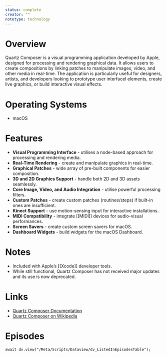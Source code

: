 ```yaml
---
status: complete
creator: ""
notetype: technology
---
```

# Overview
Quartz Composer is a visual programming application developed by Apple, designed for processing and rendering graphical data. It allows users to create compositions by linking patches to manipulate images, video, and other media in real-time. The application is particularly useful for designers, artists, and developers looking to prototype user interfaceI elements, create live graphics, or build interactive visual effects.

# Operating Systems
- macOS

# Features
- **Visual Programming Interface** - utilises a node-based approach for processing and rendering media.
- **Real-Time Rendering** - create and manipulate graphics in real-time.
- **Graphical Patches** - wide array of pre-built components for easier composition.
- **3D and 2D Graphics Support** - handle both 2D and 3D assets seamlessly.
- **Core Image, Video, and Audio Integration** - utilise powerful processing filters.
- **Custom Patches** - create custom patches (routines/steps) if built-in ones are insufficient.
- **Kinect Support** - use motion-sensing input for interactive installations.
- **MIDI Compatibility** - integrate [[MIDI]] devices for audio-visual performances.
- **Screen Savers** - create custom screen savers for macOS.
- **Dashboard Widgets** - build widgets for the macOS Dashboard.

# Notes
- Included with Apple’s [[Xcode]] developer tools.
- While still functional, Quartz Composer has not received major updates and its use is now deprecated.

# Links

- [Quartz Composer Documentation](https://developer.apple.com/library/archive/documentation/GraphicsImaging/Conceptual/QuartzComposer/qc_intro/qc_intro.html)
- [Quartz Composer on Wikipedia](https://en.wikipedia.org/wiki/Quartz_Composer)

# Episodes
```dataviewjs
await dv.view("/Meta/Scripts/Dataview/dv_ListedInEpisodesTable");
```
